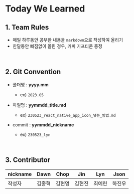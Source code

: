 # Today We Learned

## 1. Team Rules

- 매일 하루동안 공부한 내용을 `markdown`으로 작성하여 올리기
- 한달동안 빠짐없이 올린 경우, 커피 기프티콘 증정

<br>

## 2. Git Convention

- 폴더명 : <b>yyyy.mm</b>
  - ex) `2023.05`
- 파일명 : **yymmdd_title.md**

  - ex) `230523_react_native_app_icon_넣는_방법.md`

- commit : **yymmdd_nickname**
  - ex) `230523_lyn`

<br>

## 3. Contributor

| nickname | Dawn   | Chop   | Jin    | Lyn    | Json  |
| -------- | ------ | ------ | ------ | ------ | ------ |
| 작성자   | 김종혁 | 김현영 | 김현진 | 최예린 | 하진우 |

<br>
